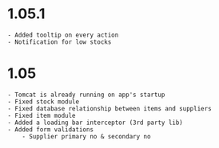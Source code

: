 # 1.05.1

    - Added tooltip on every action
    - Notification for low stocks

# 1.05

    - Tomcat is already running on app's startup
    - Fixed stock module
    - Fixed database relationship between items and suppliers
    - Fixed item module
    - Added a loading bar interceptor (3rd party lib)
    - Added form validations 
        - Supplier primary no & secondary no